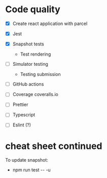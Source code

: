 # Code quality

* [x] Create react application with parcel
* [x] Jest
* [x] Snapshot tests
  * Test rendering
* [ ] Simulator testing
  * Testing submission
* [ ] GitHub actions
* [ ] Coverage coveralls.io
* [ ] Prettier
* [ ] Typescript
* [ ] Eslint (?)


# cheat sheet continued
To update snapshot:
* npm run test -- -u